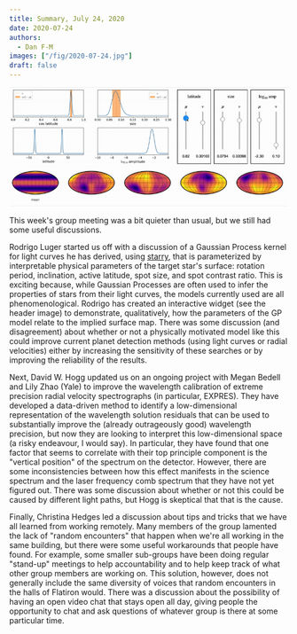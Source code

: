 ```yaml
---
title: Summary, July 24, 2020
date: 2020-07-24
authors:
  - Dan F-M
images: ["/fig/2020-07-24.jpg"]
draft: false
---
```


![img](/fig/2020-07-24.gif)

This week's group meeting was a bit quieter than usual, but we still had some useful discussions.

Rodrigo Luger started us off with a discussion of a Gaussian Process kernel for light curves he has derived, using [starry](https://github.com/rodluger/starry), that is parameterized by interpretable physical parameters of the target star's surface: rotation period, inclination, active latitude, spot size, and spot contrast ratio.
This is exciting because, while Gaussian Processes are often used to infer the properties of stars from their light curves, the models currently used are all phenomenological.
Rodrigo has created an interactive widget (see the header image) to demonstrate, qualitatively, how the parameters of the GP model relate to the implied surface map.
There was some discussion (and disagreement) about whether or not a physically motivated model like this could improve current planet detection methods (using light curves or radial velocities) either by increasing the sensitivity of these searches or by improving the reliability of the results.

Next, David W. Hogg updated us on an ongoing project with Megan Bedell and Lily Zhao (Yale) to improve the wavelength calibration of extreme precision radial velocity spectrographs (in particular, EXPRES).
They have developed a data-driven method to identify a low-dimensional representation of the wavelength solution residuals that can be used to substantially improve the (already outrageously good) wavelength precision, but now they are looking to interpret this low-dimensional space (a risky endeavour, I would say).
In particular, they have found that one factor that seems to correlate with their top principle component is the "vertical position" of the spectrum on the detector.
However, there are some inconsistencies between how this effect manifests in the science spectrum and the laser frequency comb spectrum that they have not yet figured out.
There was some discussion about whether or not this could be caused by different light paths, but Hogg is skeptical that that is the cause.

Finally, Christina Hedges led a discussion about tips and tricks that we have all learned from working remotely.
Many members of the group lamented the lack of "random encounters" that happen when we're all working in the same building, but there were some useful workarounds that people have found.
For example, some smaller sub-groups have been doing regular "stand-up" meetings to help accountability and to help keep track of what other group members are working on.
This solution, however, does not generally include the same diversity of voices that random encounters in the halls of Flatiron would.
There was a discussion about the possibility of having an open video chat that stays open all day, giving people the opportunity to chat and ask questions of whatever group is there at some particular time.
